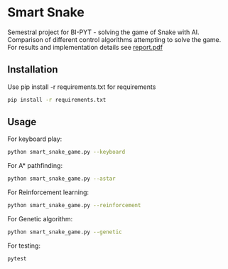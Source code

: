 # Smart Snake

Semestral project for BI-PYT - solving the game of Snake with AI. Comparison of different control algorithms attempting to solve the game. For results and implementation details see [report.pdf](https://github.com/kosorpet/smart-snake/blob/main/report.pdf)

## Installation

Use pip install -r requirements.txt for requirements 

```bash
pip install -r requirements.txt
```

## Usage
For keyboard play:

```bash
python smart_snake_game.py --keyboard
```

For A* pathfinding:
```bash
python smart_snake_game.py --astar
```

For Reinforcement learning:
```bash
python smart_snake_game.py --reinforcement
```

For Genetic algorithm:
```bash
python smart_snake_game.py --genetic
```

For testing:
```bash
pytest
```

